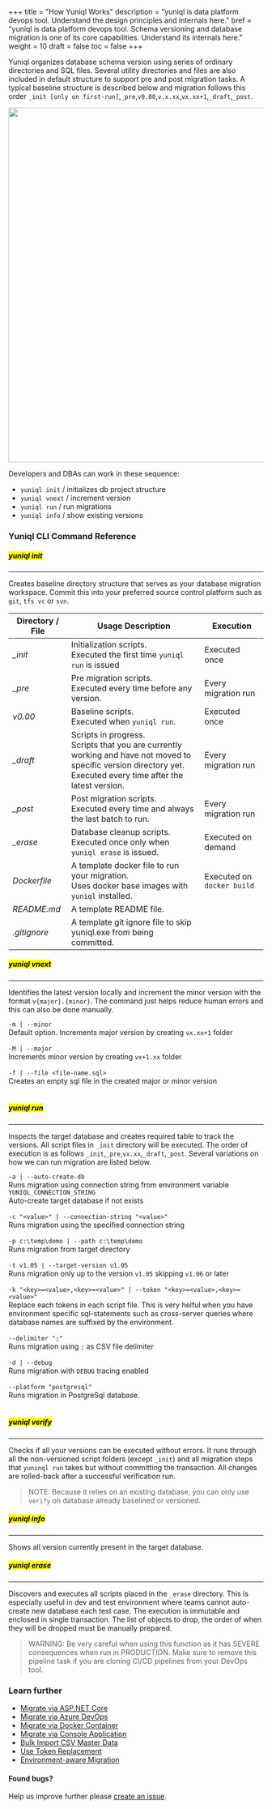 +++
title = "How Yuniql Works"
description = "yuniql is data platform devops tool. Understand the design principles and internals here."
bref = "yuniql is data platform devops tool. Schema versioning and database migration is one of its core capabilities. Understand its internals here."
weight = 10
draft = false
toc = false
+++

Yuniql organizes database schema version using series of ordinary directories and SQL files. Several utility directories and files are also included in default structure to support pre and post migration tasks. A typical baseline structure is described below and migration follows this order `_init [only on first-run]`,`_pre`,`v0.00`,`v.x.xx`,`vx.xx+1`,`_draft`,`_post`.

<img src="https://github.com/rdagumampan/yuniql/raw/master/assets/wiki-how-it-works-dir.png" width=700>

Developers and DBAs can work in these sequence:

- `yuniql init` / initializes db project structure
- `yuniql vnext` / increment version
- `yuniql run` / run migrations
- `yuniql info` / show existing versions

### Yuniql CLI Command Reference
##### <mark>yuniql init</mark>
---
Creates baseline directory structure that serves as your database migration workspace. Commit this into your preferred source control platform such as `git`, `tfs vc` or `svn`. 

| Directory / File | Usage Description | Execution |
| --- | --- | --- |
| *_init* | Initialization scripts. <br>Executed the first time `yuniql run` is issued|Executed once |
| *_pre* | Pre migration scripts. <br>Executed every time before any version. | Every migration run |
| *v0.00* | Baseline scripts. <br>Executed when `yuniql run`. | Executed once |
| *_draft* | Scripts in progress. <br>Scripts that you are currently working and have not moved to specific version directory yet. <br>Executed every time after the latest version. | Every migration run |
| *_post* | Post migration scripts. <br>Executed every time and always the last batch to run. | Every migration run |
| *_erase* | Database cleanup scripts. <br>Executed once only when `yuniql erase` is issued. | Executed on demand |
| *Dockerfile* | A template docker file to run your migration. <br>Uses docker base images with `yuniql` installed.| Executed on `docker build` |
| *README.md* | A template README file.| |
| *.gitignore* | A template git ignore file to skip yuniql.exe from being committed.| |

##### <mark>yuniql vnext</mark>
---
Identifies the latest version locally and increment the minor version with the format `v{major}.{minor}`. The command just helps reduce human errors and this can also be done manually.

`-m | --minor`<br>Default option. Increments major version by creating `vx.xx+1` folder<br><br>
`-M | --major`<br>Increments minor version by creating `vx+1.xx` folder<br><br>
`-f | --file <file-name.sql>`<br>Creates an empty sql file in the created major or minor version<br><br>

##### <mark>yuniql run</mark>
---
Inspects the target database and creates required table to track the versions. All script files in `_init` directory will be executed. The order of execution is as follows `_init`,`_pre`,`vx.xx`,`_draft`,`_post`. Several variations on how we can run migration are listed below.

 `-a | --auto-create-db`<br>Runs migration using connection string from environment variable `YUNIQL_CONNECTION_STRING`<br>Auto-create target database if not exists<br><br>
 `-c "<value>" | --connection-string "<value>"`<br>Runs migration using the specified connection string<br><br>
 `-p c:\temp\demo | --path c:\temp\demo`<br>Runs migration from target directory <br><br>
 `-t v1.05 | --target-version v1.05`<br>Runs migration only up to the version `v1.05` skipping `v1.06` or later<br><br>
 `-k "<key>=<value>,<key>=<value>" | --token "<key>=<value>,<key>=<value>"`<br>Replace each tokens in each script file. This is very helful when you have environment specific sql-statements such as cross-server queries where database names are suffixed by the environment.<br><br>
 `--delimiter ";"`<br>Runs migration using `;` as CSV file delimiter <br><br>
 `-d | --debug`<br>Runs migration with `DEBUG` tracing enabled<br><br>
 `--platform "postgresql"`<br>Runs migration in PostgreSql database.<br><br>

##### <mark>yuniql verify</mark>
---
Checks if all your versions can be executed without errors. It runs through all the non-versioned script folders (except `_init`) and all migration steps that `yuninql run` takes but without committing the transaction. All changes are rolled-back after a successful verification run.

>NOTE: Because it relies on an existing database, you can only use `verify` on database already baselined or versioned.

##### <mark>yuniql info</mark>
---
Shows all version currently present in the target database.

##### <mark>yuniql erase</mark>
---

Discovers and executes all scripts placed in the `_erase` directory. This is especially useful in dev and test environment where teams cannot auto-create new database each test case. The execution is immutable and enclosed in single transaction. The list of objects to drop, the order of when they will be dropped must be manually prepared. 

>WARNING: Be very careful when using this function as it has SEVERE consequences when run in PRODUCTION. Make sure to remove this pipeline task if you are cloning CI/CD pipelines from your DevOps tool.

### Learn further

* [Migrate via ASP.NET Core](https://yuniql.io/docs/migrate-via-aspnetcore-application/)
* [Migrate via Azure DevOps](https://yuniql.io/docs/migrate-via-azure-devops-pipelines/)
* [Migrate via Docker Container](https://yuniql.io/docs/migrate-via-docker-container/)
* [Migrate via Console Application](https://yuniql.io/docs/migrate-via-netcore-console-application/)
* [Bulk Import CSV Master Data](https://yuniql.io/docs/bulk-import-csv-master-data/)
* [Use Token Replacement](https://yuniql.io/docs/token-replacement/)
* [Environment-aware Migration](https://yuniql.io/docs/environment-aware-scripts/)

#### Found bugs?

Help us improve further please [create an issue](https://github.com/rdagumampan/yuniql/issues/new).
